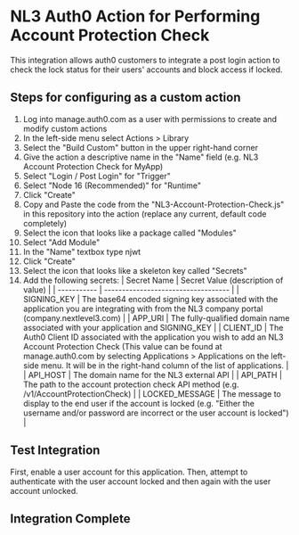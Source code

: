 # NL3 Auth0 Action for Performing Account Protection Check
This integration allows auth0 customers to integrate a post login action to check the lock status for their users' accounts and block access if locked.

## Steps for configuring as a custom action
1. Log into manage.auth0.com as a user with permissions to create and modify custom actions
2. In the left-side menu select Actions > Library
3. Select the "Build Custom" button in the upper right-hand corner
4. Give the action a descriptive name in the "Name" field (e.g. NL3 Account Protection Check for MyApp)
5. Select "Login / Post Login" for "Trigger"
6. Select "Node 16 (Recommended)" for "Runtime"
7. Click "Create"
8. Copy and Paste the code from the "NL3-Account-Protection-Check.js" in this repository into the action (replace any current, default code completely)
9. Select the icon that looks like a package called "Modules"
10. Select "Add Module"
11. In the "Name" textbox type njwt
12. Click "Create"
13. Select the icon that looks like a skeleton key called "Secrets"
14. Add the following secrets:
| Secret Name | Secret Value (description of value) |
| ----------- | ----------------------------------- |
| SIGNING_KEY | The base64 encoded signing key associated with the application you are integrating with from the NL3 company portal (company.nextlevel3.com) |
| APP_URI | The fully-qualified domain name associated with your application and SIGNING_KEY |
| CLIENT_ID | The Auth0 Client ID associated with the application you wish to add an NL3 Account Protection Check (This value can be found at manage.auth0.com by selecting Applications > Applications on the left-side menu. It will be in the right-hand column of the list of applications. |
| API_HOST | The domain name for the NL3 external API |
| API_PATH | The path to the account protection check API method (e.g. /v1/AccountProtectionCheck) |
| LOCKED_MESSAGE | The message to display to the end user if the account is locked (e.g. "Either the username and/or password are incorrect or the user account is locked") |

## Test Integration
First, enable a user account for this application. Then, attempt to authenticate with the user account locked and then again with the user account unlocked.

## Integration Complete
